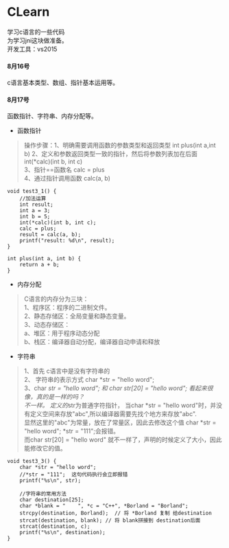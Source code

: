 # CLearn
学习c语言的一些代码  
为学习jni这块做准备。  
开发工具：vs2015
#### 8月16号
c语言基本类型、数组、指针基本运用等。  

#### 8月17号
函数指针、字符串、内存分配等。
* 函数指针  
> 操作步骤：1、明确需要调用函数的参数类型和返回类型 int plus(int a,int b)
          2、定义和参数返回类型一致的指针，然后将参数列表加在后面 int(*calc)(int b, int c)  
           3、指针==函数名 calc = plus  
           4、通过指针调用函数 calc(a, b)   
```
void test3_1() {
	//加法运算
	int result;
	int a = 3;
	int b = 5;
	int(*calc)(int b, int c);
	calc = plus;
	result = calc(a, b);
    printf("result: %d\n", result);
}

int plus(int a, int b) {
	return a + b;
}
```

* 内存分配  
> C语言的内存分为三块：  
> 1、程序区：程序的二进制文件。  
> 2、静态存储区：全局变量和静态变量。  
> 3、动态存储区：  
> a、堆区：用于程序动态分配  
> b、栈区：编译器自动分配，编译器自动申请和释放  

* 字符串  
> 1、首先 c语言中是没有字符串的  
> 2、 字符串的表示方式 char *str = "hello word";  
> 3、char *str = "hello word"; 和 char str[20] = "hello word"; 看起来很像，真的是一样的吗？  
>   不一样。 定义的*str为普通字符指针， 当char *str = "hello word"时，并没有定义空间来存放"abc",所以编译器需要先找个地方来存放"abc".  
>   显然这里的"abc"为常量，放在了常量区，因此去修改这个值 char *str = "hello word";  *str = "111";会报错。  
>   而char str[20] = "hello word" 就不一样了，声明的时候定义了大小，因此能修改它的值。  
```
void test3_3() {
	char *str = "hello word";
	//*str = "111";  这句代码执行会立即报错
	printf("%s\n", str);

	//字符串的常用方法
	char destination[25];
	char *blank = "    ", *c = "C++", *Borland = "Borland";
	strcpy(destination, Borland);  // 将 *Borland 复制 给destination
	strcat(destination, blank); // 将 blank拼接到 destination后面
	strcat(destination, c);
	printf("%s\n", destination);
}
```

           


